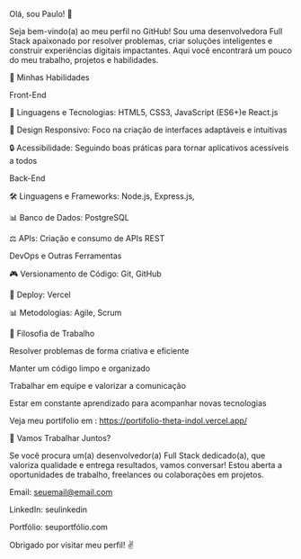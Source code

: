 Olá, sou Paulo! 👋

Seja bem-vindo(a) ao meu perfil no GitHub! Sou uma desenvolvedora Full Stack apaixonado por resolver problemas, criar soluções inteligentes e construir experiências digitais impactantes. Aqui você encontrará um pouco do meu trabalho, projetos e habilidades.

🔧 Minhas Habilidades

Front-End

🔗 Linguagens e Tecnologias: HTML5, CSS3, JavaScript (ES6+)e React.js

🎨 Design Responsivo: Foco na criação de interfaces adaptáveis e intuitivas

🔒 Acessibilidade: Seguindo boas práticas para tornar aplicativos acessíveis a todos

Back-End

🛠️ Linguagens e Frameworks: Node.js, Express.js, 

📊 Banco de Dados:  PostgreSQL

⚖️ APIs: Criação e consumo de APIs REST 

DevOps e Outras Ferramentas

🎮 Versionamento de Código: Git, GitHub

🚀 Deploy: Vercel

📊 Metodologias: Agile, Scrum

🔄 Filosofia de Trabalho

Resolver problemas de forma criativa e eficiente

Manter um código limpo e organizado

Trabalhar em equipe e valorizar a comunicação

Estar em constante aprendizado para acompanhar novas tecnologias

Veja meu portifolio em : https://portifolio-theta-indol.vercel.app/

🙌 Vamos Trabalhar Juntos?

Se você procura um(a) desenvolvedor(a) Full Stack dedicado(a), que valoriza qualidade e entrega resultados, vamos conversar! Estou aberta a oportunidades de trabalho, freelances ou colaborações em projetos.

Email: seuemail@email.com

LinkedIn: seulinkedin

Portfólio: seuportfólio.com

Obrigado por visitar meu perfil! ✌️


